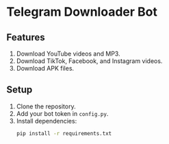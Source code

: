 # Telegram Downloader Bot

## Features
1. Download YouTube videos and MP3.
2. Download TikTok, Facebook, and Instagram videos.
3. Download APK files.

## Setup
1. Clone the repository.
2. Add your bot token in `config.py`.
3. Install dependencies:
   ```bash
   pip install -r requirements.txt
